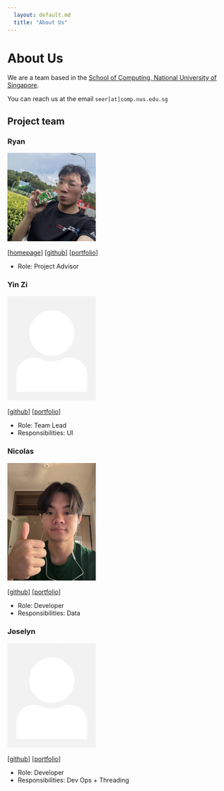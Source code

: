 ```yaml
---
  layout: default.md
  title: "About Us"
---
```


# About Us

We are a team based in the [School of Computing, National University of Singapore](http://www.comp.nus.edu.sg).

You can reach us at the email `seer[at]comp.nus.edu.sg`

## Project team

### Ryan

<img src="images/bipplane.png" width="200px">

[[homepage](http://www.comp.nus.edu.sg/~damithch)]
[[github](https://github.com/bipplane)]
[[portfolio](team/johndoe.md)]

* Role: Project Advisor

### Yin Zi

<img src="images/johndoe.png" width="200px">

[[github](http://github.com/izniy)]
[[portfolio](team/johndoe.md)]

* Role: Team Lead
* Responsibilities: UI

### Nicolas

<img src="images/nicolaskjh.png" width="200px">

[[github](http://github.com/nicolaskjh)] 
[[portfolio](team/johndoe.md)]

* Role: Developer
* Responsibilities: Data

### Joselyn

<img src="images/johndoe.png" width="200px">

[[github](http://github.com/flljy940)]
[[portfolio](team/johndoe.md)]

* Role: Developer
* Responsibilities: Dev Ops + Threading
